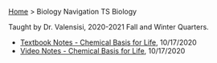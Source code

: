 [Home](https://andre-ye.github.io) > Biology Navigation
TS Biology

Taught by Dr. Valensisi, 2020-2021 Fall and Winter Quarters.
- [Textbook Notes - Chemical Basis for Life](https://andre-ye.github.io/biology/chemical-basis-for-life-notes), 10/17/2020
- [Video Notes - Chemical Basis for Life](https://andre-ye.github.io/biology/video_chemical_basis_for_life), 10/17/2020
